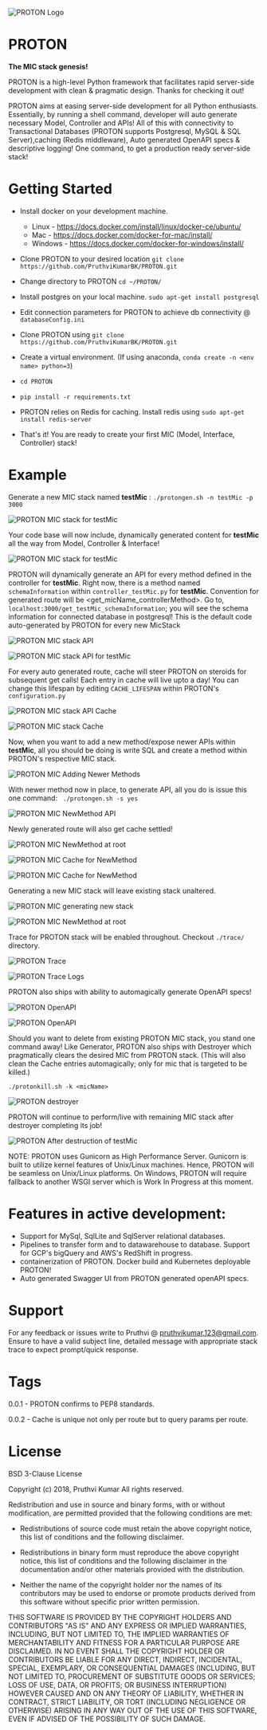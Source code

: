 ![PROTON Logo](https://github.com/PruthviKumarBK/PROTON/blob/master/screenshots/PROTON-logo.png)
# PROTON
**The MIC stack genesis!**

PROTON is a high-level Python framework that facilitates rapid server-side development with clean & pragmatic design. Thanks for checking it out!

PROTON aims at easing server-side development for all Python enthusiasts. Essentially, by running a shell command, developer will auto generate necessary Model, Controller and APIs! All of this with connectivity to Transactional Databases (PROTON supports Postgresql, MySQL & SQL Server),caching (Redis middleware), Auto generated OpenAPI specs & descriptive logging! One command, to get a production ready server-side stack!

# Getting Started
- Install docker on your development machine. 
    - Linux - https://docs.docker.com/install/linux/docker-ce/ubuntu/
    - Mac - https://docs.docker.com/docker-for-mac/install/
    - Windows - https://docs.docker.com/docker-for-windows/install/
- Clone PROTON to your desired location `git clone https://github.com/PruthviKumarBK/PROTON.git`
- Change directory to PROTON `cd ~/PROTON/`

- Install postgres on your local machine. `sudo apt-get install postgresql`
- Edit connection parameters for PROTON to achieve db connectivity @ `databaseConfig.ini`
- Clone PROTON using `git clone https://github.com/PruthviKumarBK/PROTON.git`
- Create a virtual environment. (If using anaconda, `conda create -n <env name> python=3`)
- `cd PROTON`
- `pip install -r requirements.txt`
- PROTON relies on Redis for caching. Install redis using `sudo apt-get install redis-server`
- That's it! You are ready to create your first MIC (Model, Interface, Controller) stack!

# Example

Generate a new MIC stack named **testMic** :
`
 ./protongen.sh -n testMic -p 3000
`

![PROTON MIC stack for testMic](https://github.com/PruthviKumarBK/PROTON/blob/master/screenshots/PROTON_testMic.png)

Your code base will now include, dynamically generated content for **testMic** all the way from Model, Controller & Interface!

![PROTON MIC stack for testMic](https://github.com/PruthviKumarBK/PROTON/blob/master/screenshots/PROTON_stack_testMic.png)

PROTON will dynamically generate an API for every method defined in the controller for **testMic**. Right now, there is a method named `schemaInformation` within `controller_testMic.py` for **testMic**. Convention for generated route will be <get_micName_controllerMethod>. Go to, `localhost:3000/get_testMic_schemaInformation`; you will see the schema information for connected database in postgresql! This is the default code auto-generated by PROTON for every new MicStack

![PROTON MIC stack API](https://github.com/PruthviKumarBK/PROTON/blob/master/screenshots/PROTON_API_testMic.png)

![PROTON MIC stack API for testMic](https://github.com/PruthviKumarBK/PROTON/blob/master/screenshots/PROTON_testMic_schemaInformation.png)

For every auto generated route, cache will steer PROTON on steroids for subsequent get calls! Each entry in cache will live upto a day! You can change this lifespan by editing `CACHE_LIFESPAN` within PROTON's `configuration.py`

![PROTON MIC stack API Cache](https://github.com/PruthviKumarBK/PROTON/blob/master/screenshots/PROTON_testMic_cacheSet.png)

![PROTON MIC stack Cache](https://github.com/PruthviKumarBK/PROTON/blob/master/screenshots/PROTON_cacheService.png)

Now, when you want to add a new method/expose newer APIs within **testMic**, all you should be doing is write SQL and create a method within PROTON's respective MIC stack.

![PROTON MIC Adding Newer Methods](https://github.com/PruthviKumarBK/PROTON/blob/master/screenshots/PROTON_newerMethodsToController.png)

With newer method now in place, to generate API, all you do is issue this one command:
` ./protongen.sh -s yes`

![PROTON MIC NewMethod API](https://github.com/PruthviKumarBK/PROTON/blob/master/screenshots/PROTON_updatedWithNewerMethods.png)

Newly generated route will also get cache settled!

![PROTON MIC NewMethod at root](https://github.com/PruthviKumarBK/PROTON/blob/master/screenshots/PROTON_newerMethodsOnRoot.png)

![PROTON MIC Cache for NewMethod](https://github.com/PruthviKumarBK/PROTON/blob/master/screenshots/PROTON_cacheForNewMethod.png)

![PROTON MIC Cache for NewMethod](https://github.com/PruthviKumarBK/PROTON/blob/master/screenshots/PROTON_activeCacheForNewMethod.png)

Generating a new MIC stack will leave existing stack unaltered.

![PROTON MIC generating new stack](https://github.com/PruthviKumarBK/PROTON/blob/master/screenshots/PROTON_newMicStack.png)

![PROTON MIC NewMethod at root](https://github.com/PruthviKumarBK/PROTON/blob/master/screenshots/PROTON_rootAfterNewMic.png)

Trace for PROTON stack will be enabled throughout. Checkout `./trace/` directory.

![PROTON Trace](https://github.com/PruthviKumarBK/PROTON/blob/master/screenshots/PROTON_traceDirectory.png)

![PROTON Trace Logs](https://github.com/PruthviKumarBK/PROTON/blob/master/screenshots/PROTON_TraceExample.png)

PROTON also ships with ability to automagically generate OpenAPI specs!

![PROTON OpenAPI](https://github.com/PruthviKumarBK/PROTON/blob/master/screenshots/PROTON_OpenApi_directory.png)

![PROTON OpenAPI](https://github.com/PruthviKumarBK/PROTON/blob/master/screenshots/PROTON_swagger.yaml.png)

Should you want to delete from existing PROTON MIC stack, you stand one command away! Like Generator, PROTON also ships with Destroyer which pragmatically clears the desired MIC from PROTON stack. (This will also clean the Cache entries automagically; only for mic that is targeted to be killed.)

`./protonkill.sh -k <micName>`

![PROTON destroyer](https://github.com/PruthviKumarBK/PROTON/blob/master/screenshots/PROTON_afterKilling_testMic.png)

PROTON will continue to perform/live with remaining MIC stack after destroyer completing its job!

![PROTON After destruction of testMic](https://github.com/PruthviKumarBK/PROTON/blob/master/screenshots/PROTON_stackAfterKillingTestMic.png)



NOTE: PROTON uses Gunicorn as High Performance Server. Gunicorn is built to utilize kernel features of Unix/Linux machines. Hence, PROTON will be seamless on Unix/Linux platforms. On Windows, PROTON will require fallback to another WSGI server which is Work In Progress at this moment.

# Features in active development:
- Support for MySql, SqlLite and SqlServer relational databases.
- Pipelines to transfer form and to datawarehouse to database. Support for GCP's bigQuery and AWS's RedShift in progress.
- containerization of PROTON. Docker build and Kubernetes deployable PROTON!
- Auto generated Swagger UI from PROTON generated openAPI specs.

# Support
For any  feedback or issues write to Pruthvi @ pruthvikumar.123@gmail.com. Ensure to have a valid subject line, detailed message with appropriate stack trace to expect prompt/quick response.

# Tags
0.0.1 - PROTON confirms to PEP8 standards.

0.0.2 - Cache is unique not only per route but to query params per route.
# License

BSD 3-Clause License

Copyright (c) 2018, Pruthvi Kumar
All rights reserved.

Redistribution and use in source and binary forms, with or without
modification, are permitted provided that the following conditions are met:

* Redistributions of source code must retain the above copyright notice, this
  list of conditions and the following disclaimer.

* Redistributions in binary form must reproduce the above copyright notice,
  this list of conditions and the following disclaimer in the documentation
  and/or other materials provided with the distribution.

* Neither the name of the copyright holder nor the names of its
  contributors may be used to endorse or promote products derived from
  this software without specific prior written permission.

THIS SOFTWARE IS PROVIDED BY THE COPYRIGHT HOLDERS AND CONTRIBUTORS "AS IS"
AND ANY EXPRESS OR IMPLIED WARRANTIES, INCLUDING, BUT NOT LIMITED TO, THE
IMPLIED WARRANTIES OF MERCHANTABILITY AND FITNESS FOR A PARTICULAR PURPOSE ARE
DISCLAIMED. IN NO EVENT SHALL THE COPYRIGHT HOLDER OR CONTRIBUTORS BE LIABLE
FOR ANY DIRECT, INDIRECT, INCIDENTAL, SPECIAL, EXEMPLARY, OR CONSEQUENTIAL
DAMAGES (INCLUDING, BUT NOT LIMITED TO, PROCUREMENT OF SUBSTITUTE GOODS OR
SERVICES; LOSS OF USE, DATA, OR PROFITS; OR BUSINESS INTERRUPTION) HOWEVER
CAUSED AND ON ANY THEORY OF LIABILITY, WHETHER IN CONTRACT, STRICT LIABILITY,
OR TORT (INCLUDING NEGLIGENCE OR OTHERWISE) ARISING IN ANY WAY OUT OF THE USE
OF THIS SOFTWARE, EVEN IF ADVISED OF THE POSSIBILITY OF SUCH DAMAGE.